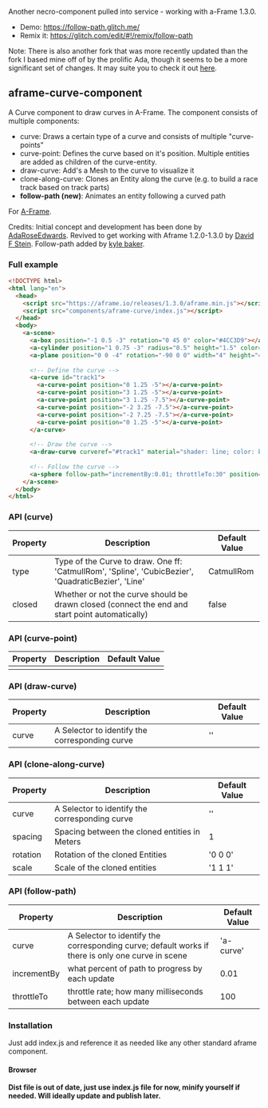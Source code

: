 Another necro-component pulled into service - working with a-Frame 1.3.0.

* Demo: https://follow-path.glitch.me/
* Remix it: https://glitch.com/edit/#!/remix/follow-path

Note: There is also another fork that was more recently updated than the fork I based mine off of by the prolific Ada, though it seems to be a more significant set of changes. It may suite you to check it out [here](https://github.com/AdaRoseCannon/aframe-curves).

## aframe-curve-component

A Curve component to draw curves in A-Frame. The component consists of multiple components:

* curve: Draws a certain type of a curve and consists of multiple "curve-points"
* curve-point: Defines the curve based on it's position. Multiple entities are added as children of the curve-entity.
* draw-curve: Add's a Mesh to the curve to visualize it
* clone-along-curve: Clones an Entity along the curve (e.g. to build a race track based on track parts)
* **follow-path (new)**: Animates an entity following a curved path

For [A-Frame](https://aframe.io).

Credits: Initial concept and development has been done by [AdaRoseEdwards](https://github.com/SamsungInternet/a-frame-components/blob/master/dist/curve.js). Revived to get working with Aframe 1.2.0-1.3.0 by [David F Stein](https://github.com/davidfstein/aframe-curve-component). Follow-path added by [kyle baker](kyle.su).

### Full example

```html
<!DOCTYPE html>
<html lang="en">
  <head>
    <script src="https://aframe.io/releases/1.3.0/aframe.min.js"></script>
    <script src="components/aframe-curve/index.js"></script>
  </head>
  <body>
    <a-scene>      
      <a-box position="-1 0.5 -3" rotation="0 45 0" color="#4CC3D9"></a-box>
      <a-cylinder position="1 0.75 -3" radius="0.5" height="1.5" color="#FFC65D"></a-cylinder>
      <a-plane position="0 0 -4" rotation="-90 0 0" width="4" height="4" color="#7BC8A4"></a-plane>
      
      <!-- Define the curve -->
      <a-curve id="track1">
        <a-curve-point position="0 1.25 -5"></a-curve-point>
        <a-curve-point position="3 1.25 -5"></a-curve-point>
        <a-curve-point position="3 1.25 -7.5"></a-curve-point>
        <a-curve-point position="-2 3.25 -7.5"></a-curve-point>
        <a-curve-point position="-2 7.25 -7.5"></a-curve-point>
        <a-curve-point position="0 1.25 -5"></a-curve-point>
      </a-curve>
    
      <!-- Draw the curve -->
      <a-draw-curve curveref="#track1" material="shader: line; color: blue;"></a-draw-curve>
      
      <!-- Follow the curve -->
      <a-sphere follow-path="incrementBy:0.01; throttleTo:30" position="0 1.25 -5" radius="1.25" color="#EF2D5E"></a-sphere>
    </a-scene>
  </body>
</html>

```

### API (curve)

| Property | Description | Default Value |
| -------- | ----------- | ------------- |
| type         | Type of the Curve to draw. One ff: 'CatmullRom', 'Spline', 'CubicBezier', 'QuadraticBezier', 'Line'            | CatmullRom              |
| closed         | Whether or not the curve should be drawn closed (connect the end and start point automatically)           | false              |

### API (curve-point)

| Property | Description | Default Value |
| -------- | ----------- | ------------- |
|          |             |               |

### API (draw-curve)

| Property | Description | Default Value |
| -------- | ----------- | ------------- |
| curve         | A Selector to identify the corresponding curve            | ''              |

### API (clone-along-curve)

| Property | Description | Default Value |
| -------- | ----------- | ------------- |
| curve         | A Selector to identify the corresponding curve            | ''              |
| spacing         | Spacing between the cloned entities in Meters            | 1              |
| rotation         | Rotation of the cloned Entities            | '0 0 0'              |
| scale         | Scale of the cloned entities            | '1 1 1'              |


### API (follow-path)

| Property | Description | Default Value |
| -------- | ----------- | ------------- |
| curve         | A Selector to identify the corresponding curve; default works if there is only one curve in scene            | 'a-curve'              |
| incrementBy         | what percent of path to progress by each update            | 0.01              |
| throttleTo         | throttle rate; how many milliseconds between each update            | 100              |

### Installation

Just add index.js and reference it as needed like any other standard aframe component.

#### Browser

**Dist file is out of date, just use index.js file for now, minify yourself if needed. Will ideally update and publish later.**
